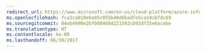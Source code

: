 ```yaml
---
redirect_url: https://www.microsoft.com/en-us/cloud-platform/azure-information-protection
ms.openlocfilehash: fca3ca810e6a95c055b48d6badfe5ca14cbfdc69
ms.sourcegitcommit: 04eb4990e2bf0004684221592cb93df35e6acebe
ms.translationtype: HT
ms.contentlocale: ko-KR
ms.lasthandoff: 06/30/2017
---
```

